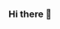 ### Hi there 👋

<!--
**bmt621/bmt621** is a ✨ _special_ ✨ repository because its `README.md` (this file) appears on your GitHub profile.

Here are some ideas to get you started:

- 🔭 I’m interesed in AGI
- 🌱 I’m currently learning machine learning, deep learning and basic computational neuroscience
- 👯 I’m looking to collaborate on some research projects
- 📫 How to reach me: bmt621@gmail.com
- ⚡ Fun fact: ...
-->
